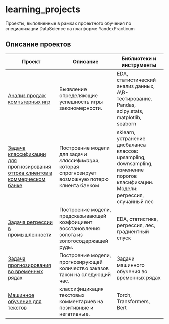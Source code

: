 # learning_projects
 Проекты, выполненные в рамках проектного обучения по специализации DataScience на платформе YandexPracticum

## Описание проектов
|Проект|Описание|Библиотеки и инструменты|
|----------------|---------|----------------|
|[Анализ продаж компьтерных игр](https://github.com/Abitofbrain/learning_projects/tree/main/analysis_of_computer_game_sales)|Выявление определяющие успешность игры закономерности.|EDA, статистический анализ данных, A\B-тестирование. Pandas, scipy.stats, matplotlib, seaborn|
|[Задача классификации для прогнозирования оттока клиентов в коммерческом банке](https://github.com/Abitofbrain/learning_projects/tree/main/supervised_learning)|Построение модели для задачи *классификации*, которая спрогнозирует возможную потерю клиента банком|sklearn, устранение дисбаланса классов: upsampling, downsampling, изменение порогов класификации. Модели: регрессия, случайный лес|
|[Задача регрессии в промышленности](https://github.com/Abitofbrain/learning_projects/tree/main/assembly2)|Построение модели, предсказывающей коэффициент восстановления золота из золотосодержащей руды.|EDA, статистика, регрессия, лес, градиентный спуск|
|[Задача прогнозирования во временных рядах](https://github.com/Abitofbrain/learning_projects/tree/main/time_series)|Построение модели, прогнозирующей количество заказов такси на следующий час.|Задачи машинного обучения во временных рядах|
|[Машинное обучение для текстов](https://github.com/Abitofbrain/learning_projects/tree/main/nlp)|классифицикация текстовых комментариев на позитивные и негативные.|Torch, Transformers, Bert|
